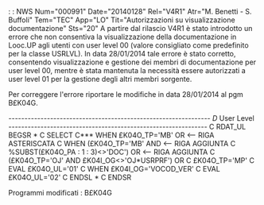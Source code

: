  :  : NWS Num="000991" Date="20140128" Rel="V4R1" Atr="M. Benetti - S. Buffoli" Tem="TEC" App="LO" Tit="Autorizzazioni su visualizzazione documentazione" Sts="20"
A partire dal rilascio V4R1 è stato introdotto un errore che non consentiva la visualizzazione della documentazione in Looc.UP agli utenti con user level 00 (valore consigliato come predefinito
per la classe USRLVL).
In data 28/01/2014 tale errore è stato corretto, consentendo visualizzazione e gestione dei membri
di documentazione per user level 00, mentre è stata mantenuta la necessità essere autorizzati a user level 01 per la gestione degli altri membri sorgente.

Per correggere l'errore riportare le modifiche in data 28/01/2014 al pgm B£K04G.

 *---------------------------------------------------------------
D* User Level
 *--------------------------------------------------------------*
C     RDAT_UL       BEGSR
 *
C                   SELECT
C***                WHEN      £K04O_TP='MB' OR                               <-- RIGA ASTERISCATA
C                   WHEN      (£K04O_TP='MB' AND                             <-- RIGA AGGIUNTA
C                             %SUBST(£K04O_PA : 1 : 3)<>'DOC') OR                <-- RIGA AGGIUNTA
C                             (£K04O_TP='OJ' AND £K04I_OG<>'OJ*USRPRF') OR
C                             £K04O_TP='MP'
C                   EVAL      £K04O_UL='01'
C                   WHEN      £K04I_OG='VOCOD_VER'
C                   EVAL      £K04O_UL='02'
C                   ENDSL
 *
C                   ENDSR

Programmi modificati :  B£K04G
